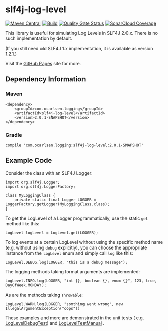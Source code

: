 # slf4j-log-level

[![Maven Central](https://img.shields.io/maven-central/v/com.ocarlsen.logging/slf4j-log-level.svg?label=Maven%20Central)](https://search.maven.org/search?q=g:%22com.ocarlsen.logging%22%20AND%20a:%22slf4j-log-level%22)
[![Build](https://github.com/ocarlsen/slf4j-log-level/actions/workflows/build.yml/badge.svg)](https://github.com/ocarlsen/slf4j-log-level/actions/workflows/build.yml)
[![Quality Gate Status](https://sonarcloud.io/api/project_badges/measure?project=ocarlsen_slf4j-log-level&metric=alert_status)](https://sonarcloud.io/dashboard?id=ocarlsen_slf4j-log-level)
[![SonarCloud Coverage](https://sonarcloud.io/api/project_badges/measure?project=ocarlsen_slf4j-log-level&metric=coverage)](https://sonarcloud.io/component_measures/metric/coverage/list?id=ocarlsen_slf4j-log-level)

This library is useful for simulating Log Levels in SLF4J 2.0.x. There is no such implementation by default.

(If you still need old SLF4J 1.x implementation,
it is available as version [1.2.1](https://repo.maven.apache.org/maven2/com/ocarlsen/logging/slf4j-log-level/1.2.1/).)

Visit the [GitHub Pages](https://ocarlsen.github.io/slf4j-log-level/) site for more.

## Dependency Information

### Maven

    <dependency>
        <groupId>com.ocarlsen.logging</groupId>
        <artifactId>slf4j-log-level</artifactId>
        <version>2.0.1-SNAPSHOT</version>
    </dependency>

### Gradle

    compile 'com.ocarlsen.logging:slf4j-log-level:2.0.1-SNAPSHOT'

## Example Code

Consider the class with an SLF4J Logger:

    import org.slf4j.Logger;
    import org.slf4j.LoggerFactory;

    class MyLoggingClass {
        private static final Logger LOGGER = LoggerFactory.getLogger(MyLoggingClass.class);
    }

To get the LogLevel of a Logger programmatically, use the static `get` method like this:

    LogLevel logLevel = LogLevel.get(LOGGER);

To log events at a certain LogLevel without using the specific method name (e.g. without using `debug` explicitly), you
can choose the appropriate instance from the `LogLevel` enum and simply call `log` like this:

    LogLevel.DEBUG.log(LOGGER, "this is a debug message");

The logging methods taking format arguments are implemented:

    LogLevel.INFO.log(LOGGER, "int {}, boolean {}, enum {}", 123, true, DayOfWeek.MONDAY);

As are the methods taking `Throwable`:

    LogLevel.WARN.log(LOGGER, "somthing went wrong", new IllegalArgumentException("oops"))

These examples and more are demonstrated in the unit tests (
e.g. [LogLevelDebugTest](https://github.com/ocarlsen/slf4j-log-level/blob/develop/src/test/java/com/ocarlsen/logging/LogLevelDebugTest.java))
and [LogLevelTestManual](https://github.com/ocarlsen/slf4j-log-level/blob/develop/src/test/java/com/ocarlsen/logging/LogLevelTestManual.java)
.

